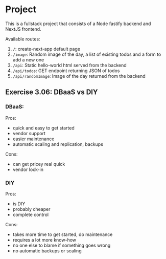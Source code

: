 # Project

This is a fullstack project that consists of a Node fastify backend and NextJS frontend. 

Available routes: 
1. `/`: create-next-app default page
1. `/image`: Random image of the day, a list of existing todos and a form to add a new one
1. `/api`: Static hello-world html served from the backend
1. `/api/todos`: GET endpoint returning JSON of todos
1. `/api/randomImage`: Image of the day returned from the backend 

## Exercise 3.06: DBaaS vs DIY

### DBaaS:
Pros: 
- quick and easy to get started
- vendor support
- easier maintenance
- automatic scaling and replication, backups

Cons:
- can get pricey real quick
- vendor lock-in

### DIY
Pros:
- is DIY 
- probably cheaper
- complete control

Cons:
- takes more time to get started, do maintenance
- requires a lot more know-how
- no one else to blame if something goes wrong
- no automatic backups or scaling

